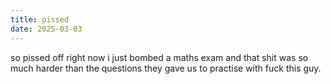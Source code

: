 ```yaml
---
title: pissed
date: 2025-03-03
---
```


so pissed off right now i just bombed a maths exam and that shit was so much harder than the questions they gave us to practise with fuck this guy.
